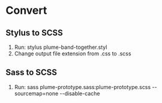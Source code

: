 # Convert

## Stylus to SCSS

1. Run: stylus plume-band-together.styl
2. Change output file extension from .css to .scss

## Sass to SCSS

1. Run: sass plume-prototype.sass:plume-prototype.scss --sourcemap=none --disable-cache

